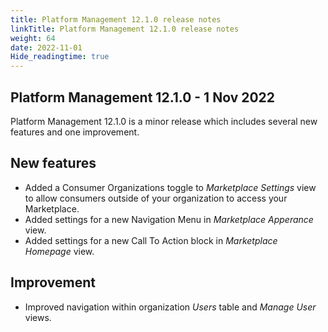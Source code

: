 ```yaml
---
title: Platform Management 12.1.0 release notes
linkTitle: Platform Management 12.1.0 release notes
weight: 64
date: 2022-11-01
Hide_readingtime: true
---
```


## Platform Management 12.1.0 - 1 Nov 2022

Platform Management 12.1.0 is a minor release which includes several new features and one improvement.

## New features

* Added a Consumer Organizations toggle to *Marketplace Settings* view to allow consumers outside of your organization to access your Marketplace.
* Added settings for a new Navigation Menu in *Marketplace Apperance* view.
* Added settings for a new Call To Action block in *Marketplace Homepage* view.

## Improvement

* Improved navigation within organization *Users* table and *Manage User* views.
